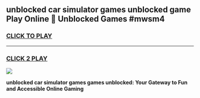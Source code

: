 
## unblocked car simulator games unblocked game Play Online 👋 Unblocked Games #mwsm4
<h3>
<a href="https://premium.freeplayer.one?title=unblocked_car_simulator_games&ref=21F">CLICK TO PLAY</a></h3>
<hr>

<h3>
<a href="https://premium.freeplayer.one?title=unblocked_car_simulator_games&ref=21F">CLICK 2 PLAY</a>
  
</h3>

<a href="https://premium.freeplayer.one?title=unblocked_car_simulator_games&ref=21F/"><img src="https://clearcache.store/games.png"></a>


**unblocked car simulator games games unblocked: Your Gateway to Fun and Accessible Online Gaming**
